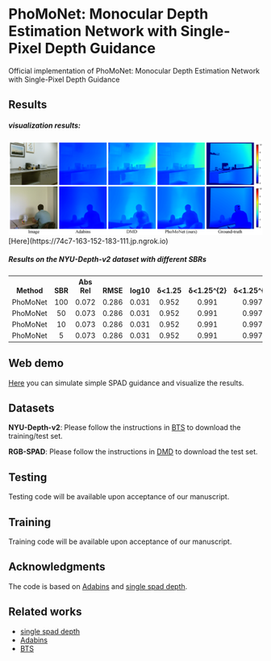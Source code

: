 # PhoMoNet: Monocular Depth Estimation Network with Single-Pixel Depth Guidance
Official implementation of PhoMoNet: Monocular Depth Estimation Network with Single-Pixel Depth Guidance

## Results

##### visualization results:
<img src="https://github.com/jimmy9704/PhoMoNet/blob/main/image/Result2.png" width="800"/>
[Here](https://74c7-163-152-183-111.jp.ngrok.io)

##### Results on the NYU-Depth-v2 dataset with different SBRs
<table><tbody>
<!-- START TABLE -->
<!-- TABLE HEADER -->
<th valign="bottom">Method</th>
<th valign="bottom">SBR</th>
<th valign="bottom">Abs Rel</th>
<th valign="bottom">RMSE</th>
<th valign="bottom">log10</th>
<th valign="bottom">δ<1.25</th>
<th valign="bottom">δ<1.25^{2} </th>
<th valign="bottom">δ<1.25^{3} </th>

<!-- TABLE BODY -->
<tr><td align="left">PhoMoNet</td>
<td align="center">100</td>
<td align="center">0.072</td>
<td align="center">0.286</td>
<td align="center">0.031 </td>
<td align="center">0.952</td>
<td align="center">0.991</td>
<td align="center">0.997</td>
</tr>
<tr><td align="left">PhoMoNet</td>
<td align="center">50</td>
<td align="center">0.073</td>
<td align="center">0.286</td>
<td align="center">0.031 </td>
<td align="center">0.952</td>
<td align="center">0.991</td>
<td align="center">0.997</td>
</tr>
<tr><td align="left">PhoMoNet</td>
<td align="center">10</td>
<td align="center">0.073</td>
<td align="center">0.286</td>
<td align="center">0.031 </td>
<td align="center">0.952</td>
<td align="center">0.991</td>
<td align="center">0.997</td>
</tr>
<tr><td align="left">PhoMoNet</td>
<td align="center">5</td>
<td align="center">0.073</td>
<td align="center">0.286</td>
<td align="center">0.031</td>
<td align="center">0.952</td>
<td align="center">0.991</td>
<td align="center">0.997</td>
</tr>
</tbody></table>

## Web demo
[Here](https://74c7-163-152-183-111.jp.ngrok.io) you can simulate simple SPAD guidance and visualize the results.

## Datasets
**NYU-Depth-v2**: Please follow the instructions in [BTS](https://github.com/cleinc/bts) to download the training/test set.

**RGB-SPAD**: Please follow the instructions in [DMD](https://github.com/computational-imaging/single_spad_depth) to download the test set.

## Testing
Testing code will be available upon acceptance of our manuscript.

## Training 
Training code will be available upon acceptance of our manuscript.

## Acknowledgments
The code is based on [Adabins](https://github.com/shariqfarooq123/AdaBins) and [single spad depth](https://github.com/computational-imaging/single_spad_depth).

## Related works
* [single spad depth](https://github.com/computational-imaging/single_spad_depth)
* [Adabins](https://github.com/shariqfarooq123/AdaBins)
* [BTS](https://github.com/cleinc/bts)
